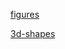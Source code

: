 [figures](https://scred666.github.io/demos/figures/)

[3d-shapes](https://scred666.github.io/demos/3d-shapes/)

